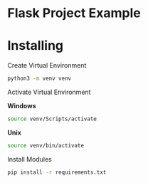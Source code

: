 # Flask Project Example 


# Installing

Create Virtual Environment
```bash
python3 -m venv venv
```
Activate Virtual Environment


**Windows**
```bash
source venv/Scripts/activate
```
**Unix**
```bash
source venv/bin/activate
```

Install Modules
```bash
pip install -r requirements.txt
```



